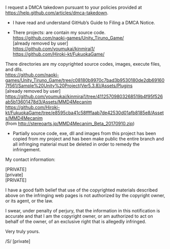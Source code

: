 I request a DMCA takedown pursuant to your policies provided at
https://help.github.com/articles/dmca-takedown.

- I have read and understand GitHub’s Guide to Filing a DMCA Notice.

- There projects: are contain my source code.  
https://github.com/naoki-games/Unity_Tiruno_Game/  
[already removed by user]  
https://github.com/youmukai/kinmirai1/  
https://github.com/Hiroki-kt/FukuokaGame/

There directories are my copyrighted source codes, images, execute
files, and dlls.  
https://github.com/naoki-games/Unity_Tiruno_Game/tree/c08180b9970c7bad3b9530180de2db691607f561/Sample%20Unity%20Project(Ver5.3.8)/Assets/Plugins  
[already removed by user]  
https://github.com/youmukai/kinmirai1/tree/41125709803268519b4f95f526ab5b13601478d3/Assets/MMD4Mecanim  
https://github.com/Hiroki-kt/FukuokaGame/tree/e8595cba41c58ffffaab7de42530d01afb8185e8/Assets/MMD4Mecanim  
(from http://stereoarts.jp/MMD4Mecanim_Beta_20170910.zip)

- Partially source code, exe, dll and images from this project has been
copied from my project and has been make public
the entire branch and all infringing material must be deleted in order
to remedy the infringement.

My contact information:

[PRIVATE]  
[private]  
[PRIVATE]

I have a good faith belief that use of the copyrighted materials
described above on the infringing web pages is not authorized by the
copyright owner, or its agent, or the law.

I swear, under penalty of perjury, that the information in this
notification is accurate and that I am the copyright owner, or am
authorized to act on behalf of the owner, of an exclusive right that is
allegedly infringed.

Very truly yours.

/S/ [private]

